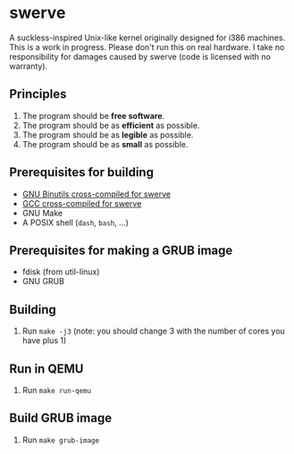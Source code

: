 # swerve

A suckless-inspired Unix-like kernel originally designed for i386 machines. This
is a work in progress. Please don't run this on real hardware. I take no
responsibility for damages caused by swerve (code is licensed with no warranty).


## Principles

1. The program should be **free software**.
1. The program should be as **efficient** as possible.
1. The program should be as **legible** as possible.
1. The program should be as **small** as possible.

## Prerequisites for building

* [GNU Binutils cross-compiled for
  swerve](https://gitlab.com/swegbun/swerve-binutils)
* [GCC cross-compiled for swerve](https://gitlab.com/swegbun/swerve-gcc)
* GNU Make
* A POSIX shell (`dash`, `bash`, ...)

## Prerequisites for making a GRUB image

* fdisk (from util-linux)
* GNU GRUB

## Building

1. Run `make -j3` (note: you should change 3 with the number of cores you have
   plus 1)

## Run in QEMU

1. Run `make run-qemu`

## Build GRUB image

1. Run `make grub-image`
